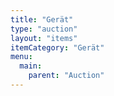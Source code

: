 ```yaml
---
title: "Gerät"
type: "auction"
layout: "items"
itemCategory: "Gerät"
menu:
  main:
    parent: "Auction"
---
```

